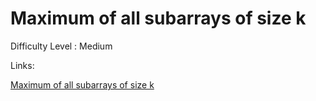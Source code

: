 # Maximum of all subarrays of size k

Difficulty Level : Medium

Links:

[Maximum of all subarrays of size k](https://www.naukri.com/code360/problems/maximum-of-all-subarrays-of-size-k_1170789?topList=love-babbar-dsa-sheet-problems&utm_source=website&utm_medium=affiliate&utm_campaign=450dsatracker)